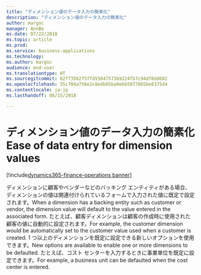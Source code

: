 ```yaml
---
title: "ディメンション値のデータ入力の簡素化"
description: "ディメンション値のデータ入力の簡素化"
author: margoc
manager: AnnBe
ms.date: 07/22/2018
ms.topic: article
ms.prod: 
ms.service: business-applications
ms.technology: 
ms.author: margoc
audience: end-user
ms.translationtype: HT
ms.sourcegitcommit: 62ff356275ffd55047573b9224fb7c94df8dd602
ms.openlocfilehash: 55c704a758e2c8edb85ba0e665077865be8375d4
ms.contentlocale: ja-jp
ms.lasthandoff: 08/15/2018

---
```

#  <a name="ease-of-data-entry-for-dimension-values"></a><span data-ttu-id="b477f-103">ディメンション値のデータ入力の簡素化</span><span class="sxs-lookup"><span data-stu-id="b477f-103">Ease of data entry for dimension values</span></span>

[!include[dynamics365-finance-operations banner](../includes/dynamics365-finance-operations.md)]



<span data-ttu-id="b477f-104">ディメンションに顧客やベンダーなどのバッキング エンティティがある場合、ディメンションの値は関連付けられているフォームで入力された値に既定で設定されます。</span><span class="sxs-lookup"><span data-stu-id="b477f-104">When a dimension has a backing entity such as customer or vendor, the dimension value will default to the value entered in the associated form.</span></span> <span data-ttu-id="b477f-105">たとえば、顧客ディメンションは顧客の作成時に使用された顧客の値に自動的に設定されます。</span><span class="sxs-lookup"><span data-stu-id="b477f-105">For example, the customer dimension would be automatically set to the customer value used when a customer is created.</span></span> <span data-ttu-id="b477f-106">1 つ以上のディメンションを既定に設定できる新しいオプションを使用できます。</span><span class="sxs-lookup"><span data-stu-id="b477f-106">New options are available to enable one or more dimensions to be defaulted.</span></span> <span data-ttu-id="b477f-107">たとえば、コスト センターを入力するときに事業単位を既定に設定できます。</span><span class="sxs-lookup"><span data-stu-id="b477f-107">For example, a business unit can be defaulted when the cost center is entered.</span></span>

